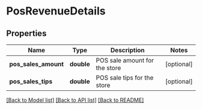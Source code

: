 # PosRevenueDetails

## Properties
Name | Type | Description | Notes
------------ | ------------- | ------------- | -------------
**pos_sales_amount** | **double** | POS sale amount for the store | [optional] 
**pos_sales_tips** | **double** | POS sale tips for the store | [optional] 

[[Back to Model list]](../README.md#documentation-for-models) [[Back to API list]](../README.md#documentation-for-api-endpoints) [[Back to README]](../README.md)


